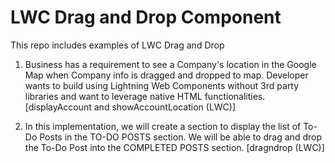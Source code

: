 # LWC Drag and Drop Component
This repo includes examples of LWC Drag and Drop 

1) Business has a requirement to see a Company's location in the Google Map when Company info is dragged and dropped to map. Developer wants to build using Lightning Web Components without 3rd party libraries and want to leverage native HTML functionalities. [displayAccount and showAccountLocation (LWC)]

2) In this implementation, we will create a section to display the list of To-Do Posts in the TO-DO POSTS section. We will be able to drag and drop the To-Do Post into the COMPLETED POSTS section. [dragndrop (LWC)]